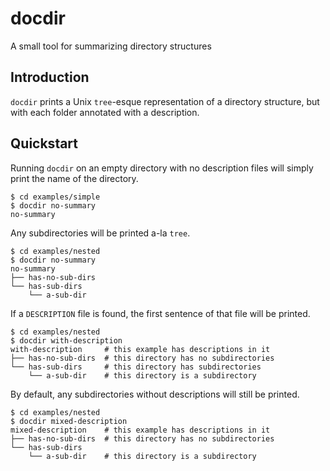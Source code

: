 <!-- Code generated by docsdata/README.tpl.md. DO NOT EDIT. -->
# docdir

A small tool for summarizing directory structures

## Introduction

`docdir` prints a Unix `tree`-esque representation of a directory structure, but with each folder annotated with a description.

## Quickstart

Running `docdir` on an empty directory with no description files will simply print the name of the directory.

```shell
$ cd examples/simple
$ docdir no-summary
no-summary
```

Any subdirectories will be printed a-la `tree`.

```shell
$ cd examples/nested
$ docdir no-summary
no-summary
├── has-no-sub-dirs
└── has-sub-dirs
    └── a-sub-dir
```

If a `DESCRIPTION` file is found, the first sentence of that file will be printed.

```shell
$ cd examples/nested
$ docdir with-description
with-description     # this example has descriptions in it
├── has-no-sub-dirs  # this directory has no subdirectories
└── has-sub-dirs     # this directory has subdirectories
    └── a-sub-dir    # this directory is a subdirectory
```

By default, any subdirectories without descriptions will still be printed.

```shell
$ cd examples/nested
$ docdir mixed-description
mixed-description    # this example has descriptions in it
├── has-no-sub-dirs  # this directory has no subdirectories
└── has-sub-dirs
    └── a-sub-dir    # this directory is a subdirectory
```
